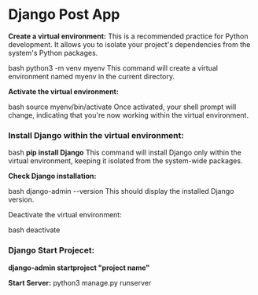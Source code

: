 # Django Post App

**Create a virtual environment:** This is a recommended practice for Python development. It allows you to isolate your project's dependencies from the system's Python packages.

bash
python3 -m venv myenv
This command will create a virtual environment named myenv in the current directory.

**Activate the virtual environment:**

bash
source myenv/bin/activate
Once activated, your shell prompt will change, indicating that you're now working within the virtual environment.

### Install Django within the virtual environment:

bash
**pip install Django**
This command will install Django only within the virtual environment, keeping it isolated from the system-wide packages.

**Check Django installation:**

bash
django-admin --version
This should display the installed Django version.

Deactivate the virtual environment:

bash
deactivate

### Django Start Projecet:
**django-admin startproject "project name"**

**Start Server:**
python3 manage.py runserver
